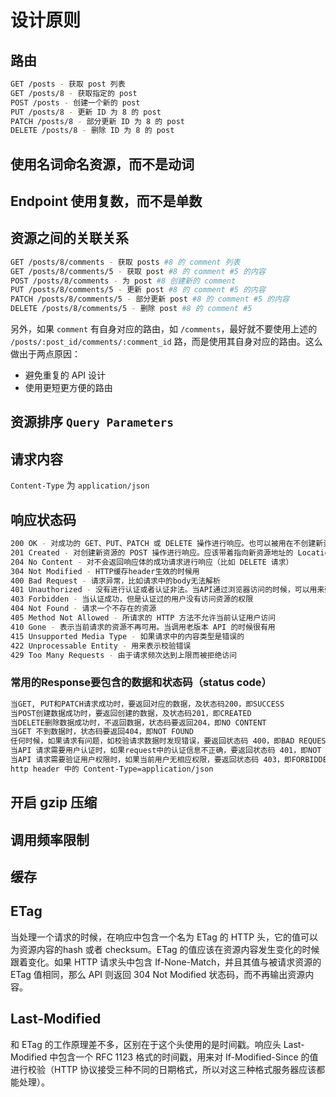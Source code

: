 # 设计原则

## 路由

```bash
GET /posts - 获取 post 列表
GET /posts/8 - 获取指定的 post
POST /posts - 创建一个新的 post
PUT /posts/8 - 更新 ID 为 8 的 post
PATCH /posts/8 - 部分更新 ID 为 8 的 post
DELETE /posts/8 - 删除 ID 为 8 的 post
```

## 使用名词命名资源，而不是动词

## Endpoint 使用复数，而不是单数

## 资源之间的关联关系

```bash
GET /posts/8/comments - 获取 posts #8 的 comment 列表
GET /posts/8/comments/5 - 获取 post #8 的 comment #5 的内容
POST /posts/8/comments - 为 post #8 创建新的 comment
PUT /posts/8/comments/5 - 更新 post #8 的 comment #5 的内容
PATCH /posts/8/comments/5 - 部分更新 post #8 的 comment #5 的内容
DELETE /posts/8/comments/5 - 删除 post #8 的 comment #5
```

另外，如果 `comment` 有自身对应的路由，如 `/comments`，最好就不要使用上述的 `/posts/:post_id/comments/:comment_id` 路，而是使用其自身对应的路由。这么做出于两点原因：

- 避免重复的 API 设计
- 使用更短更方便的路由

## 资源排序 `Query Parameters`

## 请求内容

`Content-Type` 为 `application/json`

## 响应状态码

```bash
200 OK - 对成功的 GET、PUT、PATCH 或 DELETE 操作进行响应。也可以被用在不创建新资源的 POST 操作上
201 Created - 对创建新资源的 POST 操作进行响应。应该带着指向新资源地址的 Location 头
204 No Content - 对不会返回响应体的成功请求进行响应（比如 DELETE 请求）
304 Not Modified - HTTP缓存header生效的时候用
400 Bad Request - 请求异常，比如请求中的body无法解析
401 Unauthorized - 没有进行认证或者认证非法。当API通过浏览器访问的时候，可以用来弹出一个认证对话框
403 Forbidden - 当认证成功，但是认证过的用户没有访问资源的权限
404 Not Found - 请求一个不存在的资源
405 Method Not Allowed - 所请求的 HTTP 方法不允许当前认证用户访问
410 Gone - 表示当前请求的资源不再可用。当调用老版本 API 的时候很有用
415 Unsupported Media Type - 如果请求中的内容类型是错误的
422 Unprocessable Entity - 用来表示校验错误
429 Too Many Requests - 由于请求频次达到上限而被拒绝访问
```

### 常用的Response要包含的数据和状态码（status code）

```bash
当GET, PUT和PATCH请求成功时，要返回对应的数据，及状态码200，即SUCCESS
当POST创建数据成功时，要返回创建的数据，及状态码201，即CREATED
当DELETE删除数据成功时，不返回数据，状态码要返回204，即NO CONTENT
当GET 不到数据时，状态码要返回404，即NOT FOUND
任何时候，如果请求有问题，如校验请求数据时发现错误，要返回状态码 400，即BAD REQUEST
当API 请求需要用户认证时，如果request中的认证信息不正确，要返回状态码 401，即NOT AUTHORIZED
当API 请求需要验证用户权限时，如果当前用户无相应权限，要返回状态码 403，即FORBIDDEN
http header 中的 Content-Type=application/json
```

## 开启 gzip 压缩

## 调用频率限制

## 缓存

## ETag

当处理一个请求的时候，在响应中包含一个名为 ETag 的 HTTP 头，它的值可以为资源内容的hash 或者 checksum。ETag 的值应该在资源内容发生变化的时候跟着变化。如果 HTTP 请求头中包含 If-None-Match，并且其值与被请求资源的 ETag 值相同，那么 API 则返回 304 Not Modified 状态码，而不再输出资源内容。

## Last-Modified

和 ETag 的工作原理差不多，区别在于这个头使用的是时间戳。响应头 Last-Modified 中包含一个 RFC 1123 格式的时间戳，用来对 If-Modified-Since 的值进行校验（HTTP 协议接受三种不同的日期格式，所以对这三种格式服务器应该都能处理）。

